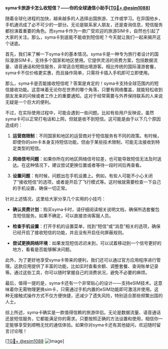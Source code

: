 **syma卡旅游卡怎么收短信？——你的全球通信小助手[[TG💪+ @esim1088](https://t.me/s/esim1088)]**

随着全球化进程的加快，越来越多的人选择出国旅游、工作或学习。在异国他乡，手机通讯成了必不可少的一部分。无论是联系家人朋友，还是查询信息，短信服务都扮演着重要的角色。而syma卡作为一款广受欢迎的旅游SIM卡，自然也引起了大家的关注。那么，syma卡到底能不能收到短信呢？今天就让我们一起来揭开这个谜底。

首先，我们来了解一下syma卡的基本情况。syma卡是一种专为旅行者设计的国际漫游SIM卡，支持多个国家和地区使用。它提供灵活的资费方案，包括数据流量、语音通话和短信服务，非常适合短期出境游客。相比传统的国际漫游套餐，syma卡不仅价格更实惠，而且操作简单，只需将卡插入手机即可立即使用。

那么，syma卡是否能接收短信呢？答案是肯定的！syma卡支持全球范围内的短信接收功能。这意味着无论你在世界的哪个角落，只要有网络覆盖，就能轻松收到朋友发来的问候或者工作上的重要通知。这对于经常需要与外界保持联系的人来说无疑是一个巨大的便利。

不过，在实际使用过程中，可能会遇到一些问题。比如有些用户反映说，虽然syma卡可以正常打电话和上网，但就是收不到短信。这可能是由于以下几个原因造成的：

1. **运营商限制**：不同国家和地区的运营商对于短信服务有不同的政策。有时候，即使你的sim卡本身支持短信功能，但由于某些技术限制，可能无法接收到特定类型的短信。
   
2. **网络信号问题**：如果你所在的地区网络信号较差，也可能导致短信无法及时送达。在这种情况下，建议尝试更换位置或者等待一段时间后再查看。

3. **设置问题**：有时候，问题出在手机设置上。例如，有些人可能不小心关闭了“接收短信”的选项，或者是开启了飞行模式等。这时候就需要检查一下自己的手机设置，确保一切正常。

针对上述情况，这里给大家分享几个实用的小技巧：

- **确认资费计划**：购买syma卡时，请仔细阅读相关说明文档，确保所选套餐包含短信服务。如果不确定，可以直接咨询客服人员。
  
- **检查手机设置**：打开手机的设置菜单，找到“短信”或“消息”相关的选项，确保已经开启了接收短信的功能，并且没有开启任何屏蔽规则。

- **尝试更换网络环境**：如果发现短信迟迟未到，可以试着移动到一个信号更好的地方，看看是否能够解决问题。

此外，为了更好地享受syma卡带来的便利，我们还可以通过官方应用程序进行管理。这款应用提供了丰富的功能，比如实时查看余额、调整套餐、查询账单记录等。通过这些工具，你可以随时掌握自己的消费状况，避免不必要的麻烦。

最后，值得一提的是，syma卡还有一个非常贴心的设计——支持eSIM技术。这意味着你无需物理更换sim卡，只需通过手机内置的eSIM功能即可激活并使用。这种无接触式操作方式不仅方便快捷，还减少了遗失风险，特别适合那些频繁出国的人士。

综上所述，syma卡确实是一款值得信赖的旅游伴侣。无论是数据流量、语音通话还是短信服务，它都能满足你的需求。只要按照正确的方法设置和使用，相信你一定能够享受到顺畅无忧的通信体验。如果你对syma卡还有其他疑问，欢迎随时留言讨论哦！

[[TG💪+ @esim1088](https://t.me/s/esim1088) ![Image](https://i.postimg.cc/4NQfJmqS/Snipaste-2025-05-13-00-14-12.png)]